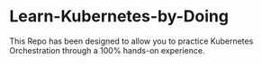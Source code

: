 # Learn-Kubernetes-by-Doing
This Repo has been designed to allow you to practice Kubernetes Orchestration through a 100% hands-on experience.
